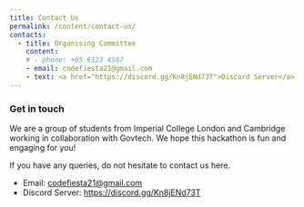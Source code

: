 ```yaml
---
title: Contact Us
permalink: /content/contact-us/
contacts:
  - title: Organising Committee
    content:
    # - phone: +65 6123 4567
    - email: codefiesta21@gmail.com
    - text: <a href="https://discord.gg/Kn8jENd73T">Discord Server</a>
---
```

### **Get in touch**
We are a group of students from Imperial College London and Cambridge working in collaboration with Govtech. We hope this hackathon is fun and engaging for you!

If you have any queries, do not hesitate to contact us here.

- Email: <codefiesta21@gmail.com>
- Discord Server: <https://discord.gg/Kn8jENd73T>
